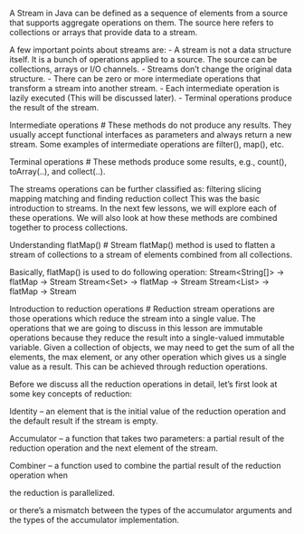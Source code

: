 A Stream in Java can be defined as a sequence of elements from a source that supports aggregate operations on them. The source here refers to collections or arrays that provide data to a stream.

A few important points about streams are:
    - A stream is not a data structure itself. It is a bunch of operations applied to a source. The source can be collections, arrays or I/O channels.
    - Streams don’t change the original data structure.
    - There can be zero or more intermediate operations that transform a stream into another stream.
    - Each intermediate operation is lazily executed (This will be discussed later).
    - Terminal operations produce the result of the stream.

Intermediate operations #
These methods do not produce any results. They usually accept functional interfaces as parameters and always return a new stream. Some examples of intermediate operations are filter(), map(), etc.

Terminal operations #
These methods produce some results, e.g., count(), toArray(..), and collect(..).

The streams operations can be further classified as:
    filtering
    slicing
    mapping
    matching and finding
    reduction
    collect
This was the basic introduction to streams. In the next few lessons, we will explore each of these operations. We will also look at how these methods are combined together to process collections.


Understanding flatMap() #
Stream flatMap() method is used to flatten a stream of collections to a stream of elements combined from all collections.

Basically, flatMap() is used to do following operation:
    Stream<String[]> -> flatMap -> Stream<String>
    Stream<Set<String>> -> flatMap -> Stream<String>
    Stream<List<String>> -> flatMap -> Stream<String>

Introduction to reduction operations #
Reduction stream operations are those operations which reduce the stream into a single value. The operations that we are going to discuss in this lesson are immutable operations because they reduce the result into a single-valued immutable variable. Given a collection of objects, we may need to get the sum of all the elements, the max element, or any other operation which gives us a single value as a result. This can be achieved through reduction operations.

Before we discuss all the reduction operations in detail, let’s first look at some key concepts of reduction:

Identity – an element that is the initial value of the reduction operation and the default result if the stream is empty.

Accumulator – a function that takes two parameters: a partial result of the reduction operation and the next element of the stream.

Combiner – a function used to combine the partial result of the reduction operation when

the reduction is parallelized.

or there’s a mismatch between the types of the accumulator arguments and the types of the accumulator implementation.

